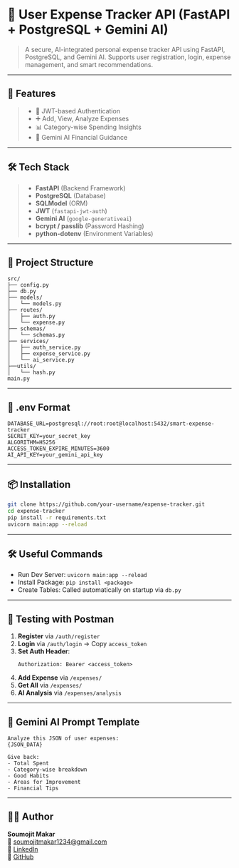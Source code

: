 
# 💸 User Expense Tracker API (FastAPI + PostgreSQL + Gemini AI)

> A secure, AI-integrated personal expense tracker API using FastAPI, PostgreSQL, and Gemini AI. Supports user registration, login, expense management, and smart recommendations.

---
## 🚀 Features

> - 🔐 JWT-based Authentication
> - ➕ Add, View, Analyze Expenses
> - 📊 Category-wise Spending Insights
> - 🤖 Gemini AI Financial Guidance

---

## 🛠️ Tech Stack

> - **FastAPI** (Backend Framework)
> - **PostgreSQL** (Database)
> - **SQLModel** (ORM)
> - **JWT** (`fastapi-jwt-auth`)
> - **Gemini AI** (`google-generativeai`)
> - **bcrypt / passlib** (Password Hashing)
> - **python-dotenv** (Environment Variables)

---

## 📁 Project Structure

```
src/
├── config.py
├── db.py
├── models/
│   └── models.py
├── routes/
│   ├── auth.py
│   └── expense.py
├── schemas/
│   └── schemas.py
├── services/
│   ├── auth_service.py
│   ├── expense_service.py
│   └── ai_service.py
├──utils/
│   └── hash.py
main.py
```

---

## 🔐 .env Format

```
DATABASE_URL=postgresql://root:root@localhost:5432/smart-expense-tracker
SECRET_KEY=your_secret_key
ALGORITHM=HS256
ACCESS_TOKEN_EXPIRE_MINUTES=3600
AI_API_KEY=your_gemini_api_key
```

---

## 📦 Installation

```bash
git clone https://github.com/your-username/expense-tracker.git
cd expense-tracker
pip install -r requirements.txt
uvicorn main:app --reload
```


---

## 🛠️ Useful Commands

- Run Dev Server: `uvicorn main:app --reload`
- Install Package: `pip install <package>`
- Create Tables: Called automatically on startup via `db.py`

---

## 📌 Testing with Postman

1. **Register** via `/auth/register`
2. **Login** via `/auth/login` → Copy `access_token`
3. **Set Auth Header**:
   ```
   Authorization: Bearer <access_token>
   ```
4. **Add Expense** via `/expenses/`
5. **Get All** via `/expenses/`
6. **AI Analysis** via `/expenses/analysis`

---

## 🧠 Gemini AI Prompt Template

```text
Analyze this JSON of user expenses:
{JSON_DATA}

Give back:
- Total Spent
- Category-wise breakdown
- Good Habits
- Areas for Improvement
- Financial Tips
```


---

## 👨‍💻 Author

**Soumojit Makar**  
📧 [soumojitmakar1234@gmail.com](mailto:soumojitmakar1234@gmail.com)  
🔗 [LinkedIn](https://www.linkedin.com/in/soumojit-makar-a9a119304)  
🐙 [GitHub](https://github.com/Soumojit-Makar)
